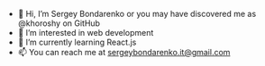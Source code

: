 - 👋 Hi, I’m Sergey Bondarenko or you may have discovered me as @khoroshy on GitHub
- 👀 I’m interested in web development
- 🌱 I’m currently learning React.js
- 📫 You can reach me at sergeybondarenko.it@gmail.com

<!---
khoroshy/khoroshy is a ✨ special ✨ repository because its `README.md` (this file) appears on your GitHub profile.
You can click the Preview link to take a look at your changes.
--->
